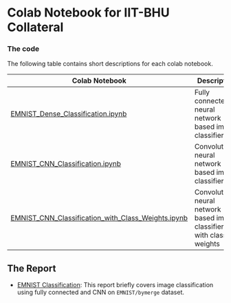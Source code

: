 # Colab Notebook for IIT-BHU Collateral

### The code

The following table contains short descriptions for each colab notebook.

| Colab Notebook | Description |
|----------------|-------------|
| [EMNIST_Dense_Classification.ipynb](https://github.com/wandb/awesome-dl-projects/blob/master/ml-tutorial/EMNIST_Dense_Classification.ipynb)| Fully connected neural network based image classifier |
| [EMNIST_CNN_Classification.ipynb](https://github.com/wandb/awesome-dl-projects/blob/master/ml-tutorial/EMNIST_CNN_Classification.ipynb)| Convolutional neural network based image classifier |
| [EMNIST_CNN_Classification_with_Class_Weights.ipynb](https://github.com/wandb/awesome-dl-projects/blob/master/ml-tutorial/EMNIST_CNN_Classification_with_Class_Weights.ipynb) | Convolutional neural network based image classifier with class weights |

## The Report

* [EMNIST Classification](https://app.wandb.ai/wandb/emnist/reports/EMNIST-Classification--VmlldzoyMjE1MzMhttps://app.wandb.ai/wandb/emnist/reports/EMNIST-Classification--VmlldzoyMjE1MzM): This report briefly covers image classification using fully connected and CNN on `EMNIST/bymerge` dataset. 

